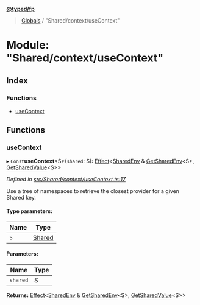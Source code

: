 **[@typed/fp](../README.md)**

> [Globals](../globals.md) / "Shared/context/useContext"

# Module: "Shared/context/useContext"

## Index

### Functions

* [useContext](_shared_context_usecontext_.md#usecontext)

## Functions

### useContext

▸ `Const`**useContext**\<S>(`shared`: S): [Effect](_effect_effect_.effect.md)\<[SharedEnv](../interfaces/_shared_core_services_sharedenv_.sharedenv.md) & [GetSharedEnv](_shared_core_model_shared_.md#getsharedenv)\<S>, [GetSharedValue](_shared_core_model_shared_.md#getsharedvalue)\<S>>

*Defined in [src/Shared/context/useContext.ts:17](https://github.com/TylorS/typed-fp/blob/ac98ca1/src/Shared/context/useContext.ts#L17)*

Use a tree of namespaces to retrieve the closest provider for a given Shared key.

#### Type parameters:

Name | Type |
------ | ------ |
`S` | [Shared](_shared_core_model_shared_.shared.md) |

#### Parameters:

Name | Type |
------ | ------ |
`shared` | S |

**Returns:** [Effect](_effect_effect_.effect.md)\<[SharedEnv](../interfaces/_shared_core_services_sharedenv_.sharedenv.md) & [GetSharedEnv](_shared_core_model_shared_.md#getsharedenv)\<S>, [GetSharedValue](_shared_core_model_shared_.md#getsharedvalue)\<S>>
